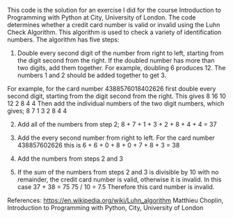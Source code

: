 This code is the solution for an exercise I did for the course Introduction to Programming with Python at City, University of London. The code determines whether a credit
card number is valid or invalid using the Luhn Check Algorithm. This algorithm is used to check a variety of identification numbers. The 
algorithm has five steps:

1) Double every second digit of the number from right to left, starting from the digit second from the right. If the doubled number has more than two digits, add them together.
For example, doubling 6 produces 12. The numbers 1 and 2 should be added together to get 3. 

For example, for the card number 4388576018402626 first double every second digit, starting from the digit second from the right. This gives 8 16 10 12 2 8 4 4
Then add the individual numbers of the two digit numbers, which gives; 8 7 1 3 2 8 4 4 

2) Add all of the numbers from step 2; 8 + 7 + 1 + 3 + 2 + 8 + 4 + 4 = 37

3) Add the every second number from right to left. For the card number 438857602626 this is 6 + 6 + 0 + 8 + 0 + 7 + 8 + 3 = 38 

4) Add the numbers from steps 2 and 3 

5) If the sum of the numbers from steps 2 and 3 is divisible by 10 with no remainder, the credit card number is valid, otherwise it is invalid. In this case 37 + 38 = 75
75 / 10 = 7.5 Therefore this card number is invalid. 

References:
https://en.wikipedia.org/wiki/Luhn_algorithm
Matthieu Choplin, Introduction to Programming with Python, City, University of London 

